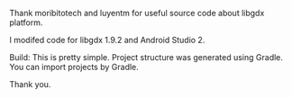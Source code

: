 Thank moribitotech and luyentm for useful source code about libgdx platform.

I modifed code for libgdx 1.9.2 and Android Studio 2.

Build:
This is pretty simple. Project structure was generated using Gradle.
You can import projects by Gradle.

Thank you.


